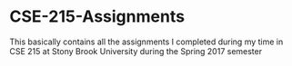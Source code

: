 # CSE-215-Assignments

This basically contains all the assignments I completed during my time in CSE 215 at Stony Brook University during the Spring 2017 semester
